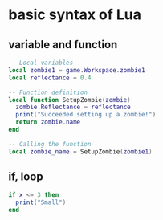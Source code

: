 # basic syntax of Lua

## variable and function

```lua
-- Local variables
local zombie1 = game.Workspace.zombie1
local reflectance = 0.4

-- Function definition
local function SetupZombie(zombie)
  zombie.Reflectance = reflectance
  print("Succeeded setting up a zombie!")
  return zombie.name
end

-- Calling the function
local zombie_name = SetupZombie(zombie1)
```

## if, loop
```lua
if x <= 3 then
  print("Small")
end
```
